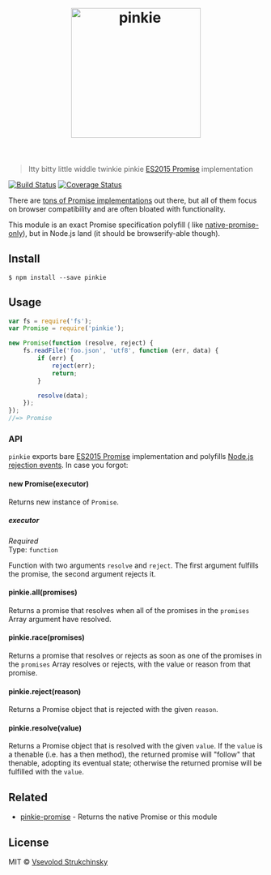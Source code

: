 <h1 align="center">
	<br>
	<img width="256" src="media/logo.png" alt="pinkie">
	<br>
	<br>
</h1>

> Itty bitty little widdle twinkie
> pinkie [ES2015 Promise](https://people.mozilla.org/~jorendorff/es6-draft.html#sec-promise-objects) implementation

[![Build Status](https://travis-ci.org/floatdrop/pinkie.svg?branch=master)](https://travis-ci.org/floatdrop/pinkie)  [![Coverage Status](https://coveralls.io/repos/floatdrop/pinkie/badge.svg?branch=master&service=github)](https://coveralls.io/github/floatdrop/pinkie?branch=master)

There
are [tons of Promise implementations](https://github.com/promises-aplus/promises-spec/blob/master/implementations.md#standalone)
out there, but all of them focus on browser compatibility and are often bloated with functionality.

This module is an exact Promise specification polyfill (
like [native-promise-only](https://github.com/getify/native-promise-only)), but in Node.js land (it should be
browserify-able though).

## Install

```
$ npm install --save pinkie
```

## Usage

```js
var fs = require('fs');
var Promise = require('pinkie');

new Promise(function (resolve, reject) {
	fs.readFile('foo.json', 'utf8', function (err, data) {
		if (err) {
			reject(err);
			return;
		}

		resolve(data);
	});
});
//=> Promise
```

### API

`pinkie` exports bare [ES2015 Promise](https://people.mozilla.org/~jorendorff/es6-draft.html#sec-promise-objects)
implementation and
polyfills [Node.js rejection events](https://nodejs.org/api/process.html#process_event_unhandledrejection). In case you
forgot:

#### new Promise(executor)

Returns new instance of `Promise`.

##### executor

*Required*  
Type: `function`

Function with two arguments `resolve` and `reject`. The first argument fulfills the promise, the second argument rejects
it.

#### pinkie.all(promises)

Returns a promise that resolves when all of the promises in the `promises` Array argument have resolved.

#### pinkie.race(promises)

Returns a promise that resolves or rejects as soon as one of the promises in the `promises` Array resolves or rejects,
with the value or reason from that promise.

#### pinkie.reject(reason)

Returns a Promise object that is rejected with the given `reason`.

#### pinkie.resolve(value)

Returns a Promise object that is resolved with the given `value`. If the `value` is a thenable (i.e. has a then method),
the returned promise will "follow" that thenable, adopting its eventual state; otherwise the returned promise will be
fulfilled with the `value`.

## Related

- [pinkie-promise](https://github.com/floatdrop/pinkie-promise) - Returns the native Promise or this module

## License

MIT © [Vsevolod Strukchinsky](http://github.com/floatdrop)
